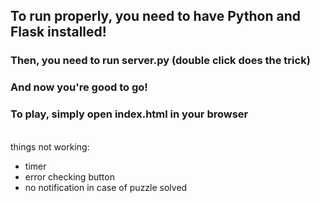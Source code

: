 ## To run properly, you need to have Python and Flask installed!
### Then, you need to run server.py (double click does the trick)
### And now you're good to go! 
### To play, simply open index.html in your browser
<br>
things not working:

- timer
- error checking button
- no notification in case of puzzle solved 